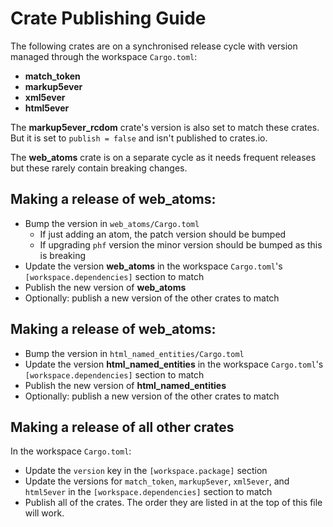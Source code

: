# Crate Publishing Guide

The following crates are on a synchronised release cycle with version managed through the workspace `Cargo.toml`:

- **match_token**
- **markup5ever**
- **xml5ever**
- **html5ever**

The **markup5ever_rcdom** crate's version is also set to match these crates. But it is set to `publish = false` and isn't
published to crates.io.

The **web_atoms** crate is on a separate cycle as it needs frequent releases but these rarely contain breaking changes.

## Making a release of **web_atoms**:

- Bump the version in `web_atoms/Cargo.toml`
   - If just adding an atom, the patch version should be bumped
   - If upgrading `phf` version the minor version should be bumped as this is breaking
- Update the version **web_atoms** in the workspace `Cargo.toml`'s `[workspace.dependencies]` section to match
- Publish the new version of **web_atoms**
- Optionally: publish a new version of the other crates to match

## Making a release of **web_atoms**:

- Bump the version in `html_named_entities/Cargo.toml`
- Update the version **html_named_entities** in the workspace `Cargo.toml`'s `[workspace.dependencies]` section to match
- Publish the new version of **html_named_entities**
- Optionally: publish a new version of the other crates to match

## Making a release of all other crates

In the workspace `Cargo.toml`:

- Update the `version` key in the `[workspace.package]` section
- Update the versions for `match_token`, `markup5ever`, `xml5ever`, and `html5ever` in the `[workspace.dependencies]` section to match
- Publish all of the crates. The order they are listed in at the top of this file will work.
